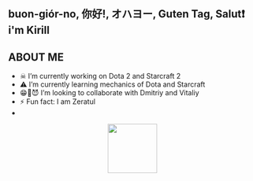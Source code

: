 ## buon-giór-no, 你好!, オハヨー, Guten Tag, Salut❗  i'm Kirill

## ABOUT ME


- ☠ I’m currently working on Dota 2 and Starcraft 2
- ⚠ I’m currently learning mechanics of Dota and Starcraft
- 😁👴😈 I’m looking to collaborate with Dmitriy and Vitaliy
- ⚡ Fun fact: I am Zeratul
- 
<div id="header" align="center">
  <img src="https://media.giphy.com/media/M9gbBd9nbDrOTu1Mqx/giphy.gif](https://www.google.com/url?sa=i&url=https%3A%2F%2Fwww.backdoorbs.com%2Fproducts%2Fchogath-gentleman&psig=AOvVaw1n_TjDg9J-zXzeEpV4Rr0l&ust=1723827919528000&source=images&cd=vfe&opi=89978449&ved=0CBQQjRxqFwoTCOib-qO994cDFQAAAAAdAAAAABAE)" width="100"/>
</div>
